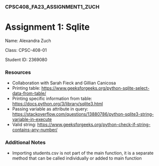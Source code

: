 ### CPSC408_FA23_ASSIGNMENT1_ZUCH
# Assignment 1: Sqlite

Name: Alexandra Zuch

Class: CPSC-408-01

Student ID: 2369080

### Resources
- Collaboration with Sarah Fieck and Gillian Canicosa
- Printing table: https://www.geeksforgeeks.org/python-sqlite-select-data-from-table/
- Printing specific information from table: https://docs.python.org/3/library/sqlite3.html
- Passing variable as attribute in query: https://stackoverflow.com/questions/13880786/python-sqlite3-string-variable-in-execute 
- Valid string: https://www.geeksforgeeks.org/python-check-if-string-contains-any-number/ 

### Additional Notes
- Importing students.csv is not part of the main function, it is a separate method that can be called individually or added to main function
